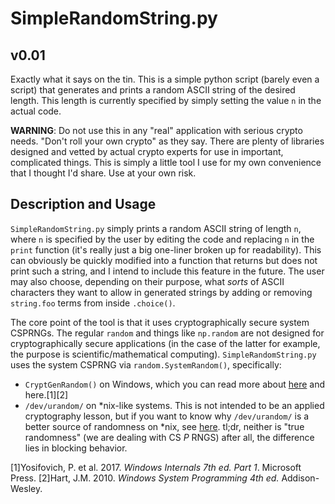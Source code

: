 # SimpleRandomString.py

## v0.01

Exactly what it says on the tin. This is a simple python script (barely even a script) that generates and prints a random ASCII string of the desired length. This length is currently specified by simply setting the value `n` in the actual code.

__WARNING__: Do not use this in any "real" application with serious crypto needs. "Don't roll your own crypto" as they say. There are plenty of libraries designed and vetted by actual crypto experts for use in important, complicated things. This is simply a little tool I use for my own convenience that I thought I'd share. Use at your own risk.

## Description and Usage

`SimpleRandomString.py` simply prints a random ASCII string of length `n`, where `n` is specified by the user by editing the code and replacing `n` in the `print` function (it's really just a big one-liner broken up for readability). This can obviously be quickly modified into a function that returns but does not print such a string, and I intend to include this feature in the future. The user may also choose, depending on their purpose, what *sorts* of ASCII characters they want to allow in generated strings by adding or removing `string.foo` terms from inside `.choice()`.

The core point of the tool is that it uses cryptographically secure system CSPRNGs. The regular `random` and things like `np.random` are not designed for cryptographically secure applications (in the case of the latter for example, the purpose is scientific/mathematical computing). `SimpleRandomString.py` uses the system CSPRNG via `random.SystemRandom()`, specifically:

* `CryptGenRandom()` on Windows, which you can read more about [here](https://msdn.microsoft.com/en-us/library/windows/desktop/aa379942(v=vs.85).aspx) and here.[1][2]
* `/dev/urandom/` on *nix-like systems. This is not intended to be an applied cryptography lesson, but if you want to know why `/dev/urandom/` is a better source of randomness on *nix, see [here](https://www.2uo.de/myths-about-urandom/). tl;dr, neither is "true randomness" (we are dealing with CS *P* RNGS) after all, the difference lies in blocking behavior.

[1]Yosifovich, P. et al. 2017. *Windows Internals 7th ed. Part 1*. Microsoft Press.
[2]Hart, J.M. 2010. *Windows System Programming 4th ed.* Addison-Wesley.